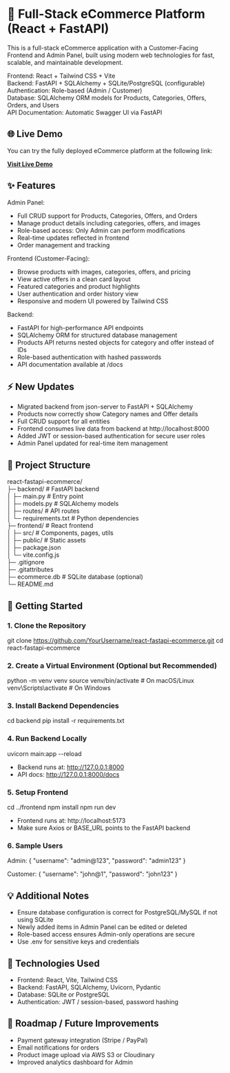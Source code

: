 # 🛒 Full-Stack eCommerce Platform (React + FastAPI)

This is a full-stack eCommerce application with a Customer-Facing Frontend and Admin Panel, built using modern web technologies for fast, scalable, and maintainable development.

Frontend: React + Tailwind CSS + Vite  
Backend: FastAPI + SQLAlchemy + SQLite/PostgreSQL (configurable)  
Authentication: Role-based (Admin / Customer)  
Database: SQLAlchemy ORM models for Products, Categories, Offers, Orders, and Users  
API Documentation: Automatic Swagger UI via FastAPI

## 🌐 Live Demo

You can try the fully deployed eCommerce platform at the following link:  

[**Visit Live Demo**](https://frontend-a5lr.onrender.com) 

## ✨ Features

Admin Panel:  
- Full CRUD support for Products, Categories, Offers, and Orders  
- Manage product details including categories, offers, and images  
- Role-based access: Only Admin can perform modifications  
- Real-time updates reflected in frontend  
- Order management and tracking

Frontend (Customer-Facing):  
- Browse products with images, categories, offers, and pricing  
- View active offers in a clean card layout  
- Featured categories and product highlights  
- User authentication and order history view  
- Responsive and modern UI powered by Tailwind CSS

Backend:  
- FastAPI for high-performance API endpoints  
- SQLAlchemy ORM for structured database management  
- Products API returns nested objects for category and offer instead of IDs  
- Role-based authentication with hashed passwords  
- API documentation available at /docs

## ⚡ New Updates
- Migrated backend from json-server to FastAPI + SQLAlchemy  
- Products now correctly show Category names and Offer details  
- Full CRUD support for all entities  
- Frontend consumes live data from backend at http://localhost:8000  
- Added JWT or session-based authentication for secure user roles  
- Admin Panel updated for real-time item management

## 📂 Project Structure

react-fastapi-ecommerce/  
├─ backend/               # FastAPI backend  
│  ├─ main.py             # Entry point  
│  ├─ models.py           # SQLAlchemy models  
│  ├─ routes/             # API routes  
│  └─ requirements.txt    # Python dependencies  
├─ frontend/              # React frontend  
│  ├─ src/                # Components, pages, utils  
│  ├─ public/             # Static assets  
│  ├─ package.json  
│  └─ vite.config.js  
├─ .gitignore  
├─ .gitattributes  
├─ ecommerce.db           # SQLite database (optional)  
└─ README.md


## 🚀 Getting Started

### 1. Clone the Repository
git clone https://github.com/YourUsername/react-fastapi-ecommerce.git
cd react-fastapi-ecommerce

### 2. Create a Virtual Environment (Optional but Recommended)
python -m venv venv
source venv/bin/activate   # On macOS/Linux
venv\Scripts\activate      # On Windows

### 3. Install Backend Dependencies
cd backend
pip install -r requirements.txt

### 4. Run Backend Locally
uvicorn main:app --reload
- Backend runs at: http://127.0.0.1:8000  
- API docs: http://127.0.0.1:8000/docs

### 5. Setup Frontend
cd ../frontend
npm install
npm run dev
- Frontend runs at: http://localhost:5173  
- Make sure Axios or BASE_URL points to the FastAPI backend

### 6. Sample Users
Admin:
{
  "username": "admin@123",
  "password": "admin123"
}

Customer:
{
  "username": "john@1",
  "password": "john123"
}

## 💡 Additional Notes

- Ensure database configuration is correct for PostgreSQL/MySQL if not using SQLite  
- Newly added items in Admin Panel can be edited or deleted  
- Role-based access ensures Admin-only operations are secure  
- Use .env for sensitive keys and credentials

## 🚀 Technologies Used

- Frontend: React, Vite, Tailwind CSS  
- Backend: FastAPI, SQLAlchemy, Uvicorn, Pydantic  
- Database: SQLite or PostgreSQL  
- Authentication: JWT / session-based, password hashing

## 🎯 Roadmap / Future Improvements

- Payment gateway integration (Stripe / PayPal)  
- Email notifications for orders  
- Product image upload via AWS S3 or Cloudinary  
- Improved analytics dashboard for Admin

